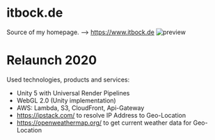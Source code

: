 # itbock.de
Source of my homepage. --> https://www.itbock.de
![preview](https://raw.githubusercontent.com/wiki/enbock/itbock.de/images/itbock.de.jpg)

# Relaunch 2020
Used technologies, products and services:
* Unity 5 with Universal Render Pipelines
* WebGL 2.0 (Unity implementation)
* AWS: Lambda, S3, CloudFront, Api-Gateway
* https://ipstack.com/ to resolve IP Address to Geo-Location
* https://openweathermap.org/ to get current weather data for Geo-Location
